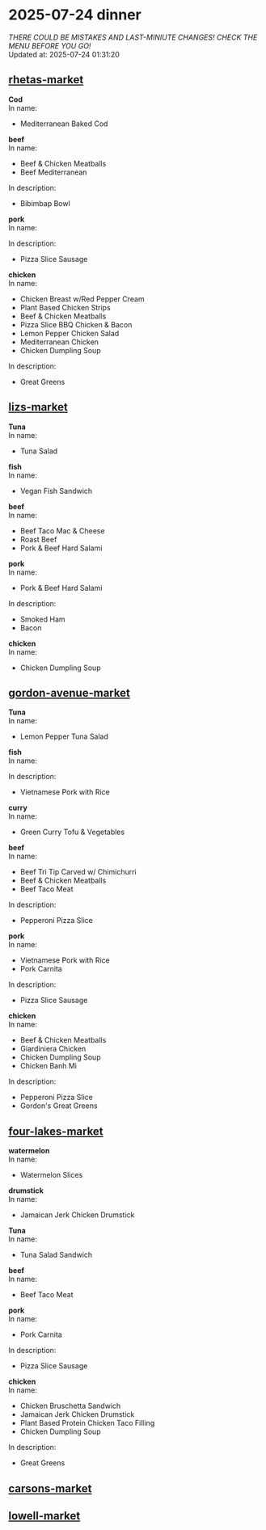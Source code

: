 # 2025-07-24 dinner  
*THERE COULD BE MISTAKES AND LAST-MINIUTE CHANGES! CHECK THE MENU BEFORE YOU GO!*  
Updated at: 2025-07-24 01:31:20  
## [rhetas-market](https://wisc-housingdining.nutrislice.com/menu/rhetas-market/dinner/2025-07-24)  
**Cod**  
In name:   
 - Mediterranean Baked Cod  
  
**beef**  
In name:   
 - Beef & Chicken Meatballs  
 - Beef Mediterranean  
  
In description:   
 - Bibimbap Bowl  
  
**pork**  
In name:   
  
In description:   
 - Pizza Slice Sausage  
  
**chicken**  
In name:   
 - Chicken Breast w/Red Pepper Cream  
 - Plant Based Chicken Strips  
 - Beef & Chicken Meatballs  
 - Pizza Slice BBQ Chicken & Bacon  
 - Lemon Pepper Chicken Salad  
 - Mediterranean Chicken  
 - Chicken Dumpling Soup  
  
In description:   
 - Great Greens  
  
## [lizs-market](https://wisc-housingdining.nutrislice.com/menu/lizs-market/dinner/2025-07-24)  
**Tuna**  
In name:   
 - Tuna Salad  
  
**fish**  
In name:   
 - Vegan Fish Sandwich  
  
**beef**  
In name:   
 - Beef Taco Mac & Cheese  
 - Roast Beef  
 - Pork & Beef Hard Salami  
  
**pork**  
In name:   
 - Pork & Beef Hard Salami  
  
In description:   
 - Smoked Ham  
 - Bacon  
  
**chicken**  
In name:   
 - Chicken Dumpling Soup  
  
## [gordon-avenue-market](https://wisc-housingdining.nutrislice.com/menu/gordon-avenue-market/dinner/2025-07-24)  
**Tuna**  
In name:   
 - Lemon Pepper Tuna Salad  
  
**fish**  
In name:   
  
In description:   
 - Vietnamese Pork with Rice  
  
**curry**  
In name:   
 - Green Curry Tofu & Vegetables  
  
**beef**  
In name:   
 - Beef Tri Tip Carved w/ Chimichurri  
 - Beef & Chicken Meatballs  
 - Beef Taco Meat  
  
In description:   
 - Pepperoni Pizza Slice  
  
**pork**  
In name:   
 - Vietnamese Pork with Rice  
 - Pork Carnita  
  
In description:   
 - Pizza Slice Sausage  
  
**chicken**  
In name:   
 - Beef & Chicken Meatballs  
 - Giardiniera Chicken  
 - Chicken Dumpling Soup  
 - Chicken Banh Mi  
  
In description:   
 - Pepperoni Pizza Slice  
 - Gordon's Great Greens  
  
## [four-lakes-market](https://wisc-housingdining.nutrislice.com/menu/four-lakes-market/dinner/2025-07-24)  
**watermelon**  
In name:   
 - Watermelon Slices  
  
**drumstick**  
In name:   
 - Jamaican Jerk Chicken Drumstick  
  
**Tuna**  
In name:   
 - Tuna Salad Sandwich  
  
**beef**  
In name:   
 - Beef Taco Meat  
  
**pork**  
In name:   
 - Pork Carnita  
  
In description:   
 - Pizza Slice Sausage  
  
**chicken**  
In name:   
 - Chicken Bruschetta Sandwich  
 - Jamaican Jerk Chicken Drumstick  
 - Plant Based Protein Chicken Taco Filling  
 - Chicken Dumpling Soup  
  
In description:   
 - Great Greens  
  
## [carsons-market](https://wisc-housingdining.nutrislice.com/menu/carsons-market/dinner/2025-07-24)  
## [lowell-market](https://wisc-housingdining.nutrislice.com/menu/lowell-market/dinner/2025-07-24)  
  
